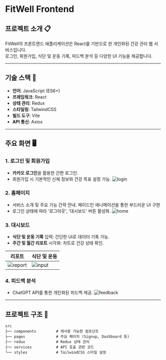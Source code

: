 # FitWell Frontend

## 프로젝트 소개 📋
FitWell의 프론트엔드 애플리케이션은 React를 기반으로 한 개인화된 건강 관리 웹 서비스입니다.  
로그인, 회원가입, 식단 및 운동 기록, 피드백 분석 등 다양한 UI 기능을 제공합니다.

---

## 기술 스택 🔧
- **언어**: JavaScript (ES6+)
- **프레임워크**: React
- **상태 관리**: Redux
- **스타일링**: TailwindCSS
- **빌드 도구**: Vite
- **API 통신**: Axios

---

## 주요 화면 🖥️
### 1. **로그인 및 회원가입**
- **카카오 로그인**을 활용한 간편 로그인.  
- 회원가입 시 기본적인 신체 정보와 건강 목표 설정 가능.
![login](https://github.com/user-attachments/assets/334f2f73-513d-498f-8365-c4b07ae0e952)

### 2. **홈페이지**
- 서비스 소개 및 주요 기능 간략 안내. 페이드인 애니메이션을 통한 부드러운 UI 구현  
- 로그인 상태에 따라 '로그아웃', '대시보드' 버튼 활성화.
   ![home](https://github.com/user-attachments/assets/88e72a38-ad96-4e40-8c79-9537e13fceae)


### 3. **대시보드**
- **식단 및 운동 기록** 입력: 간단한 UI로 데이터 기록 가능.  
- **주간 및 월간 리포트** 시각화: 차트로 건강 상태 확인.

|리포트|식단 및 운동|
|---|---|
|![report](https://github.com/user-attachments/assets/e7f5f041-4263-4a61-a674-ea5ef7f6cc5f)|![input](https://github.com/user-attachments/assets/0ce12311-38db-48b5-997d-1f0c0f58c61d)|

### 4. **피드백 분석**
- ChatGPT API를 통한 개인화된 피드백 제공.
  ![feedback](https://github.com/user-attachments/assets/8458de3b-29d1-4da5-bf9a-91f8a4a91269)

---

## 프로젝트 구조 📂
```plaintext
src
├── components         # 재사용 가능한 컴포넌트
├── pages              # 주요 페이지 (Signup, Dashboard 등)
├── redux              # Redux 상태 관리
├── services           # API 호출 관련 코드
└── styles             # TailwindCSS 스타일 설정
